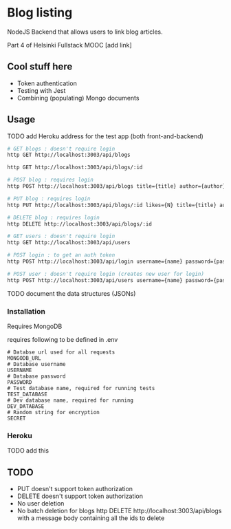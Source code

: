 # Blog listing
NodeJS Backend that allows users to link blog articles.

Part 4 of Helsinki Fullstack MOOC [add link]

## Cool stuff here
- Token authentication
- Testing with Jest
- Combining (populating) Mongo documents

## Usage
TODO add Heroku address for the test app (both front-and-backend)

``` bash
# GET blogs : doesn't require login
http GET http://localhost:3003/api/blogs

http GET http://localhost:3003/api/blogs/:id

# POST blog : requires login
http POST http://localhost:3003/api/blogs title={title} author={author} url={url}

# PUT blog : requires login
http PUT http://localhost:3003/api/blogs/:id likes={N} title={title} author={author}

# DELETE blog : requires login
http DELETE http://localhost:3003/api/blogs/:id

# GET users : doesn't require login
http GET http://localhost:3003/api/users

# POST login : to get an auth token
http POST http://localhost:3003/api/login username={name} password={password}

# POST user : doesn't require login (creates new user for login)
http POST http://localhost:3003/api/users username={name} password={password} name={fullname}
```

TODO document the data structures (JSONs)

### Installation
Requires MongoDB

requires following to be defined in .env
```
# Databse url used for all requests
MONGODB_URL
# Database username
USERNAME
# Database password
PASSWORD
# Test database name, required for running tests
TEST_DATABASE
# Dev database name, required for running
DEV_DATABASE
# Random string for encryption
SECRET
```

### Heroku
TODO add this

## TODO
- PUT doesn't support token authorization
- DELETE doesn't support token authorization
- No user deletion
- No batch deletion for blogs
  http DELETE http://localhost:3003/api/blogs with a message body containing all the ids to delete

